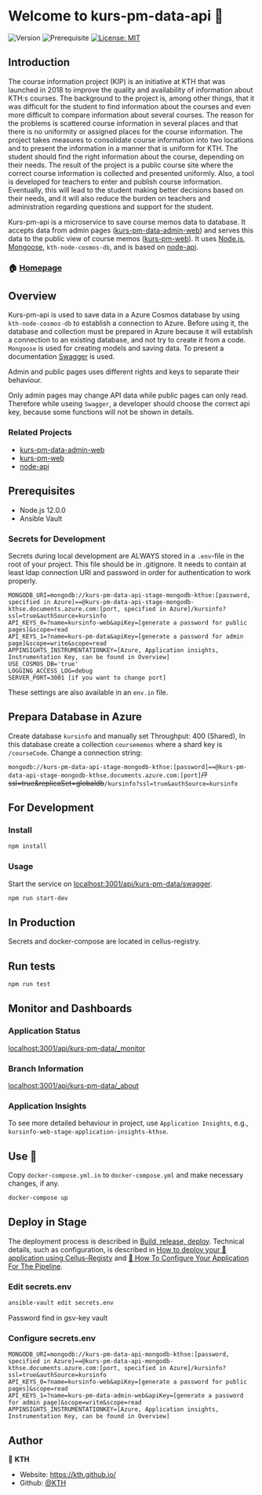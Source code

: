 # Welcome to kurs-pm-data-api 👋

![Version](https://img.shields.io/badge/version-0.8.0-blue.svg?cacheSeconds=2592000)
![Prerequisite](https://img.shields.io/badge/node-12.0.0-blue.svg)
[![License: MIT](https://img.shields.io/badge/License-MIT-yellow.svg)](#)

## Introduction

The course information project (KIP) is an initiative at KTH that was launched in 2018 to improve the quality and availability of information about KTH:s courses. The background to the project is, among other things, that it was difficult for the student to find information about the courses and even more difficult to compare information about several courses. The reason for the problems is scattered course information in several places and that there is no uniformity or assigned places for the course information. The project takes measures to consolidate course information into two locations and to present the information in a manner that is uniform for KTH. The student should find the right information about the course, depending on their needs. The result of the project is a public course site where the correct course information is collected and presented uniformly. Also, a tool is developed for teachers to enter and publish course information. Eventually, this will lead to the student making better decisions based on their needs, and it will also reduce the burden on teachers and administration regarding questions and support for the student.

Kurs-pm-api is a microservice to save course memos data to database. It accepts data from admin pages ([kurs-pm-data-admin-web](https://github.com/KTH/kurs-pm-data-admin-web)) and serves this data to the public view of course memos ([kurs-pm-web](https://github.com/KTH/kurs-pm-web)). It uses [Node.js](https://nodejs.org/), [Mongoose](https://mongoosejs.com/), `kth-node-cosmos-db`, and is based on [node-api](https://github.com/KTH/node-api).

### 🏠 [Homepage](https://github.com/KTH/kurs-pm-data-api)

## Overview

Kurs-pm-api is used to save data in a Azure Cosmos database by using `kth-node-cosmos-db` to establish a connection to Azure. Before using it, the database and collection must be prepared in Azure because it will establish a connection to an existing database, and not try to create it from a code. `Mongoose` is used for creating models and saving data. To present a documentation [Swagger](https://swagger.io/) is used.

Admin and public pages uses different rights and keys to separate their behaviour.

Only admin pages may change API data while public pages can only read. Therefore while useing `Swagger`, a developer should choose the correct api key, because some functions will not be shown in details.

### Related Projects

- [kurs-pm-data-admin-web](https://github.com/KTH/kurs-pm-data-admin-web)
- [kurs-pm-web](https://github.com/KTH/kurs-pm-web)
- [node-api](https://github.com/KTH/node-api)

## Prerequisites

- Node.js 12.0.0
- Ansible Vault

### Secrets for Development

Secrets during local development are ALWAYS stored in a `.env`-file in the root of your project. This file should be in .gitignore. It needs to contain at least ldap connection URI and password in order for authentication to work properly.

```
MONGODB_URI=mongodb://kurs-pm-data-api-stage-mongodb-kthse:[password, specified in Azure]==@kurs-pm-data-api-stage-mongodb-kthse.documents.azure.com:[port, specified in Azure]/kursinfo?ssl=true&authSource=kursinfo
API_KEYS_0=?name=kursinfo-web&apiKey=[generate a password for public pages]&scope=read
API_KEYS_1=?name=kurs-pm-data&apiKey=[generate a password for admin page]&scope=write&scope=read
APPINSIGHTS_INSTRUMENTATIONKEY=[Azure, Application insights, Instrumentation Key, can be found in Overview]
USE_COSMOS_DB='true'
LOGGING_ACCESS_LOG=debug
SERVER_PORT=3001 [if you want to change port]
```

These settings are also available in an `env.in` file.

## Prepara Database in Azure

Create database `kursinfo` and manually set Throughput: 400 (Shared),
In this database create a collection `coursememos` where a shard key is `/courseCode`.
Change a connection string:

`mongodb://kurs-pm-data-api-stage-mongodb-kthse:[password]==@kurs-pm-data-api-stage-mongodb-kthse.documents.azure.com:[port]`~~/?ssl=true&replicaSet=globaldb~~`/kursinfo?ssl=true&authSource=kursinfo`

## For Development

### Install

```sh
npm install
```

### Usage

Start the service on [localhost:3001/api/kurs-pm-data/swagger](http://localhost:3001/api/kurs-pm-data/swagger).

```sh
npm run start-dev
```

## In Production

Secrets and docker-compose are located in cellus-registry.

## Run tests

```sh
npm run test
```

## Monitor and Dashboards

### Application Status

[localhost:3001/api/kurs-pm-data/\_monitor](http://localhost:3001/api/kurs-pm-data/_monitor)

### Branch Information

[localhost:3001/api/kurs-pm-data/\_about](http://localhost:3001/api/kurs-pm-data/_about)

### Application Insights

To see more detailed behaviour in project, use `Application Insights`, e.g., `kursinfo-web-stage-application-insights-kthse`.

## Use 🐳

Copy `docker-compose.yml.in` to `docker-compose.yml` and make necessary changes, if any.

```sh
docker-compose up
```

## Deploy in Stage

The deployment process is described in [Build, release, deploy](https://confluence.sys.kth.se/confluence/x/aY3_Ag). Technical details, such as configuration, is described in [How to deploy your 🐳 application using Cellus-Registy](https://gita.sys.kth.se/Infosys/cellus-registry/blob/master/HOW-TO-DEPLOY.md) and [🔧 How To Configure Your Application For The Pipeline](https://gita.sys.kth.se/Infosys/cellus-registry/blob/master/HOW-TO-CONFIGURE.md).

### Edit secrets.env

```sh
ansible-vault edit secrets.env
```

Password find in gsv-key vault

### Configure secrets.env

```
MONGODB_URI=mongodb://kurs-pm-data-api-mongodb-kthse:[password, specified in Azure]==@kurs-pm-data-api-mongodb-kthse.documents.azure.com:[port, specified in Azure]/kursinfo?ssl=true&authSource=kursinfo
API_KEYS_0=?name=kursinfo-web&apiKey=[generate a password for public pages]&scope=read
API_KEYS_1=?name=kurs-pm-data-admin-web&apiKey=[generate a password for admin page]&scope=write&scope=read
APPINSIGHTS_INSTRUMENTATIONKEY=[Azure, Application insights, Instrumentation Key, can be found in Overview]
```

## Author

👤 **KTH**

- Website: https://kth.github.io/
- Github: [@KTH](https://github.com/KTH)
